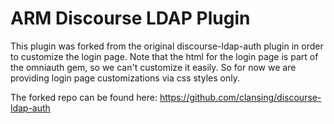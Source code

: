 # ARM Discourse LDAP Plugin

This plugin was forked from the original discourse-ldap-auth plugin in order to customize
the login page.  Note that the html for the login page is part of the omniauth gem,
so we can't customize it easily.  So for now we are providing login page customizations
via css styles only.

The forked repo can be found here:
https://github.com/clansing/discourse-ldap-auth